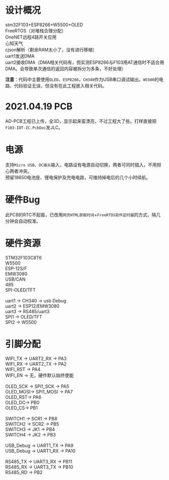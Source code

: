 # 设计概况
stm32F103+ESP8266+W5500+OLED  
FreeRTOS（对堆栈合理分配）  
OneNET远程4路开关应用  
心知天气  
cjson解析（剩余RAM太小了，没有进行移植）  
uart1发送DMA  
uart2接收DMA（DMA相关代码有，但实测ESP8266与F103用AT通信时不适合用DMA。会导致单次通信的返回内容被拆分为多条，不好处理）  

**注意**：代码中主要使用`OLED`、`ESP8266`，`CH340`作为USB串口调试输出。`W5500`的电路、代码验证无误，但没有在此工程嵌入相关代码。  

# 2021.04.19 PCB
AD-PCB工程已上传，全3D，显示起来蛮漂亮，不过工程大了些。打样直接把`F103-IOT-IC.PcbDoc`发JLC。  

# 电源
支持`Micro USB`、`DC插头`输入，电路设有电源自动切换，两者可同时插入，不用担心两者冲突。  
预留18650电池座、锂电保护及充电电路，可维持掉电后的几个小时续航。  

# 硬件Bug
此PCB的RTC不起振，已改用`网页HTML获取时间`+`FreeRTOS软件定时器`的方式，隔几分钟会自动校准。  


# 硬件资源
STM32F103C8T6  
W5500  
ESP-12S/F  
EMW3080  
USB/CAN  
485  
SPI-OLED/TFT  
<br> 
uart1 -> CH340 -> usb Debug  
uart2 -> ESP12/EMW3080  
uart3 -> RS485/uart3  
SPI1 -> OLED/TFT  
SPI2 -> W5500  

# 引脚分配
WIFI_TX -> UART2_RX -> PA3  
WIFI_RX -> UART2_TX -> PA2  
WIFI_RST -> PA4  
WIFI_EN -> 无，硬件默认始终使能  
<br>
OLED_SCK -> SPI1_SCK -> PA5  
OLED_MOSI-> SPI1_MOSI -> PA7  
OLED_RST-> PA6  
OLED_DC-> PB0  
OLED_CS-> PB1  
<br> 
SWITCH1 -> SCR1 -> PB8  
SWITCH2 -> SCR2 -> PB5  
SWITCH3 -> JK1 -> PB4  
SWITCH4 -> JK2 -> PB3  
<br>
USB_Debug -> UART1_TX -> PA9  
USB_Debug -> UART1_RX -> PA10  
<br>
RS485_TX -> UART3_RX -> PB11  
RS485_RX -> UART3_TX -> PB10  
RS485_RD -> PB2  
